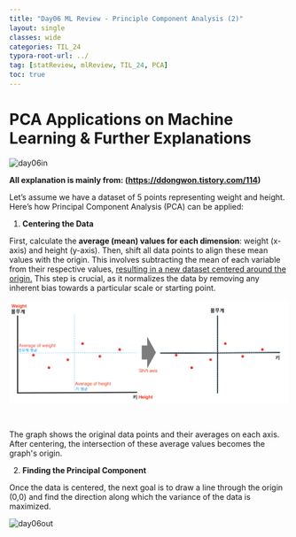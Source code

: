 ```yaml
---
title: "Day06 ML Review - Principle Component Analysis (2)"
layout: single
classes: wide
categories: TIL_24
typora-root-url: ../
tag: [statReview, mlReview, TIL_24, PCA]
toc: true
---
```


# PCA Applications on Machine Learning & Further Explanations

<img src="/blog/images/2024-05-21-TIL24_Day6/JPEG image-78DE4E8ECAE9-1.jpeg" alt="day06in">

<br>

**All explanation is mainly from: (https://ddongwon.tistory.com/114)**

Let’s assume we have a dataset of 5 points representing weight and height. Here’s how Principal Component Analysis (PCA) can be applied: 



1) **Centering the Data**

First, calculate the **average (mean) values for each dimension**: weight (x-axis) and height (y-axis). Then, shift all data points to align these mean values with the origin. This involves subtracting the mean of each variable from their respective values, <u>resulting in a new dataset centered around the origin.</u> This step is crucial, as it normalizes the data by removing any inherent bias towards a particular scale or starting point.

![image-20240608104942727](/images/2024-05-21-TIL24_Day6/image-20240608104942727.png)

<Br>

The graph shows the original data points and their averages on each axis. After centering, the intersection of these average values becomes the graph's origin.



2. **Finding the Principal Component**

Once the data is centered, the next goal is to draw a line through the origin (0,0) and find the direction along which the variance of the data is maximized. 















<img src="/blog/images/2024-05-21-TIL24_Day6/300269DC-C52D-4DF7-8220-F804837186C3.jpeg" alt="day06out">
